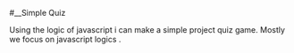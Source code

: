 #__Simple Quiz

Using the logic of javascript i can make a simple project quiz game.
Mostly we focus on javascript logics .

